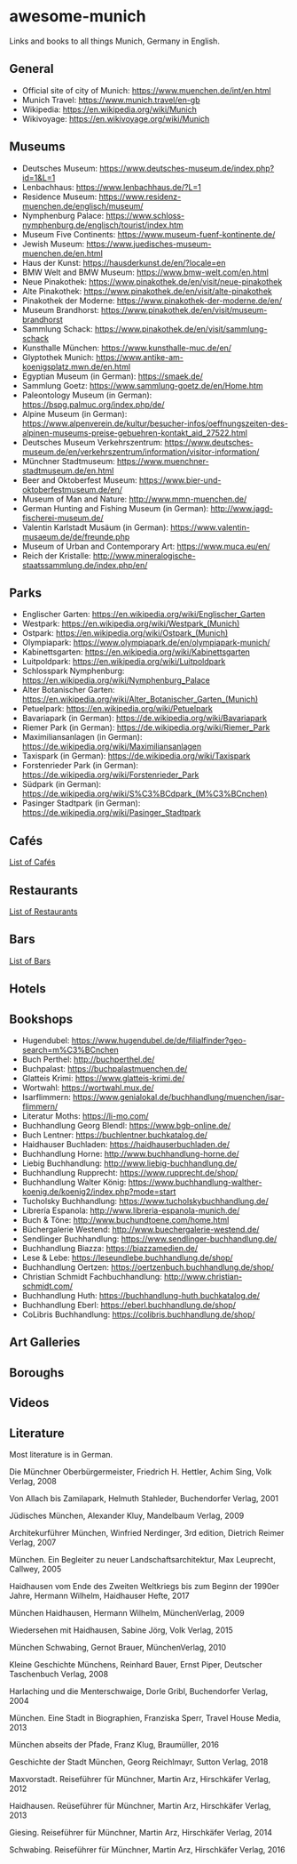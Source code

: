 # awesome-munich
Links and books to all things Munich, Germany in English.

## General

* Official site of city of Munich: https://www.muenchen.de/int/en.html
* Munich Travel: https://www.munich.travel/en-gb
* Wikipedia: https://en.wikipedia.org/wiki/Munich
* Wikivoyage: https://en.wikivoyage.org/wiki/Munich

## Museums

* Deutsches Museum: https://www.deutsches-museum.de/index.php?id=1&L=1
* Lenbachhaus: https://www.lenbachhaus.de/?L=1
* Residence Museum: https://www.residenz-muenchen.de/englisch/museum/
* Nymphenburg Palace: https://www.schloss-nymphenburg.de/englisch/tourist/index.htm
* Museum Five Continents: https://www.museum-fuenf-kontinente.de/
* Jewish Museum: https://www.juedisches-museum-muenchen.de/en.html
* Haus der Kunst: https://hausderkunst.de/en/?locale=en
* BMW Welt and BMW Museum: https://www.bmw-welt.com/en.html
* Neue Pinakothek: https://www.pinakothek.de/en/visit/neue-pinakothek
* Alte Pinakothek: https://www.pinakothek.de/en/visit/alte-pinakothek
* Pinakothek der Moderne: https://www.pinakothek-der-moderne.de/en/
* Museum Brandhorst: https://www.pinakothek.de/en/visit/museum-brandhorst
* Sammlung Schack: https://www.pinakothek.de/en/visit/sammlung-schack
* Kunsthalle München: https://www.kunsthalle-muc.de/en/
* Glyptothek Munich: https://www.antike-am-koenigsplatz.mwn.de/en.html
* Egyptian Museum (in German): https://smaek.de/
* Sammlung Goetz: https://www.sammlung-goetz.de/en/Home.htm
* Paleontology Museum (in German): https://bspg.palmuc.org/index.php/de/
* Alpine Museum (in German): https://www.alpenverein.de/kultur/besucher-infos/oeffnungszeiten-des-alpinen-museums-preise-gebuehren-kontakt_aid_27522.html
* Deutsches Museum Verkehrszentrum: https://www.deutsches-museum.de/en/verkehrszentrum/information/visitor-information/
* Münchner Stadtmuseum: https://www.muenchner-stadtmuseum.de/en.html
* Beer and Oktoberfest Museum: https://www.bier-und-oktoberfestmuseum.de/en/
* Museum of Man and Nature: http://www.mmn-muenchen.de/
* German Hunting and Fishing Museum (in German): http://www.jagd-fischerei-museum.de/
* Valentin Karlstadt Musäum (in German): https://www.valentin-musaeum.de/de/freunde.php
* Museum of Urban and Contemporary Art: https://www.muca.eu/en/
* Reich der Kristalle: http://www.mineralogische-staatssammlung.de/index.php/en/

## Parks

* Englischer Garten: https://en.wikipedia.org/wiki/Englischer_Garten
* Westpark: https://en.wikipedia.org/wiki/Westpark_(Munich)
* Ostpark: https://en.wikipedia.org/wiki/Ostpark_(Munich)
* Olympiapark: https://www.olympiapark.de/en/olympiapark-munich/
* Kabinettsgarten: https://en.wikipedia.org/wiki/Kabinettsgarten
* Luitpoldpark: https://en.wikipedia.org/wiki/Luitpoldpark
* Schlosspark Nymphenburg: https://en.wikipedia.org/wiki/Nymphenburg_Palace
* Alter Botanischer Garten: https://en.wikipedia.org/wiki/Alter_Botanischer_Garten_(Munich)
* Petuelpark: https://en.wikipedia.org/wiki/Petuelpark
* Bavariapark (in German): https://de.wikipedia.org/wiki/Bavariapark 
* Riemer Park (in German): https://de.wikipedia.org/wiki/Riemer_Park
* Maximiliansanlagen (in German): https://de.wikipedia.org/wiki/Maximiliansanlagen
* Taxispark (in German): https://de.wikipedia.org/wiki/Taxispark
* Forstenrieder Park (in German): https://de.wikipedia.org/wiki/Forstenrieder_Park
* Südpark (in German): https://de.wikipedia.org/wiki/S%C3%BCdpark_(M%C3%BCnchen)
* Pasinger Stadtpark (in German): https://de.wikipedia.org/wiki/Pasinger_Stadtpark

## Cafés

[List of Cafés](./cafes.md)

## Restaurants

[List of Restaurants](./restaurants.md)

## Bars

[List of Bars](./bars.md)

## Hotels

## Bookshops

* Hugendubel: https://www.hugendubel.de/de/filialfinder?geo-search=m%C3%BCnchen
* Buch Perthel: http://buchperthel.de/
* Buchpalast: https://buchpalastmuenchen.de/
* Glatteis Krimi: https://www.glatteis-krimi.de/
* Wortwahl: https://wortwahl.mux.de/
* Isarflimmern: https://www.genialokal.de/buchhandlung/muenchen/isar-flimmern/
* Literatur Moths: https://li-mo.com/
* Buchhandlung Georg Blendl: https://www.bgb-online.de/
* Buch Lentner: https://buchlentner.buchkatalog.de/
* Haidhauser Buchladen: https://haidhauserbuchladen.de/
* Buchhandlung Horne: http://www.buchhandlung-horne.de/
* Liebig Buchhandlung: http://www.liebig-buchhandlung.de/
* Buchhandlung Rupprecht: https://www.rupprecht.de/shop/
* Buchhandlung Walter König: https://www.buchhandlung-walther-koenig.de/koenig2/index.php?mode=start
* Tucholsky Buchhandlung: https://www.tucholskybuchhandlung.de/
* Librería Espanola: http://www.libreria-espanola-munich.de/
* Buch & Töne: http://www.buchundtoene.com/home.html
* Büchergalerie Westend: http://www.buechergalerie-westend.de/
* Sendlinger Buchhandlung: https://www.sendlinger-buchhandlung.de/
* Buchhandlung Biazza: https://biazzamedien.de/
* Lese & Lebe: https://leseundlebe.buchhandlung.de/shop/
* Buchhandlung Oertzen: https://oertzenbuch.buchhandlung.de/shop/
* Christian Schmidt Fachbuchhandlung: http://www.christian-schmidt.com/
* Buchhandlung Huth: https://buchhandlung-huth.buchkatalog.de/
* Buchhandlung Eberl: https://eberl.buchhandlung.de/shop/
* CoLibris Buchhandlung: https://colibris.buchhandlung.de/shop/


## Art Galleries

## Boroughs

## Videos

## Literature

Most literature is in German.

Die Münchner Oberbürgermeister, Friedrich H. Hettler, Achim Sing, Volk Verlag, 2008

Von Allach bis Zamilapark, Helmuth Stahleder, Buchendorfer Verlag, 2001

Jüdisches München, Alexander Kluy, Mandelbaum Verlag, 2009

Architekurführer München, Winfried Nerdinger, 3rd edition, Dietrich Reimer Verlag, 2007

München. Ein Begleiter zu neuer Landschaftsarchitektur, Max Leuprecht, Callwey, 2005

Haidhausen vom Ende des Zweiten Weltkriegs bis zum Beginn der 1990er Jahre, Hermann Wilhelm, Haidhauser Hefte, 2017

München Haidhausen, Hermann Wilhelm, MünchenVerlag, 2009

Wiedersehen mit Haidhausen, Sabine Jörg, Volk Verlag, 2015

München Schwabing, Gernot Brauer, MünchenVerlag, 2010

Kleine Geschichte Münchens, Reinhard Bauer, Ernst Piper, Deutscher Taschenbuch Verlag, 2008

Harlaching und die Menterschwaige, Dorle Gribl, Buchendorfer Verlag, 2004

München. Eine Stadt in Biographien, Franziska Sperr, Travel House Media, 2013

München abseits der Pfade, Franz Klug, Braumüller, 2016

Geschichte der Stadt München, Georg Reichlmayr, Sutton Verlag, 2018

Maxvorstadt. Reiseführer für Münchner, Martin Arz, Hirschkäfer Verlag, 2012

Haidhausen. Reüseführer für Münchner, Martin Arz, Hirschkäfer Verlag, 2013

Giesing. Reiseführer für Münchner, Martin Arz, Hirschkäfer Verlag, 2014

Schwabing. Reiseführer für Münchner, Martin Arz, Hirschkäfer Verlag, 2016




